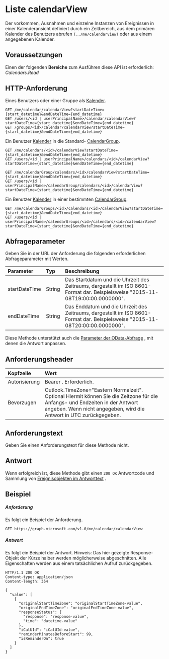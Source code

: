 # <a name="list-calendarview"></a>Liste calendarView

Der vorkommen, Ausnahmen und einzelne Instanzen von Ereignissen in einer Kalenderansicht definiert durch ein Zeitbereich, aus dem primären Kalender des Benutzers abrufen `(../me/calendarview)` oder aus einem angegebenen Kalender.

## <a name="prerequisites"></a>Voraussetzungen
Einen der folgenden **Bereiche** zum Ausführen diese API ist erforderlich: *Calendars.Read*

## <a name="http-request"></a>HTTP-Anforderung
<!-- { "blockType": "ignored" } -->
Eines Benutzers oder einer Gruppe als [Kalender](../resources/calendar.md).
```http
GET /me/calendar/calendarView?startDateTime={start_datetime}&endDateTime={end_datetime}
GET /users/<id | userPrincipalName>/calendar/calendarView?startDateTime={start_datetime}&endDateTime={end_datetime}
GET /groups/<id>/calendar/calendarView?startDateTime={start_datetime}&endDateTime={end_datetime}
```

Ein Benutzer [Kalender](../resources/calendar.md) in die Standard- [CalendarGroup](../resources/calendargroup.md).
```http
GET /me/calendars/<id>/calendarView?startDateTime={start_datetime}&endDateTime={end_datetime}
GET /users/<id | userPrincipalName>/calendars/<id>/calendarView?startDateTime={start_datetime}&endDateTime={end_datetime}

GET /me/calendarGroup/calendars/<id>/calendarView?startDateTime={start_datetime}&endDateTime={end_datetime}
GET /users/<id | userPrincipalName>/calendarGroup/calendars/<id>/calendarView?startDateTime={start_datetime}&endDateTime={end_datetime}
```

Ein Benutzer [Kalender](../resources/calendar.md) in einer bestimmten [CalendarGroup](../resources/calendargroup.md).
```http
GET /me/calendarGroups/<id>/calendars/<id>/calendarView?startDateTime={start_datetime}&endDateTime={end_datetime}
GET /users/<id | userPrincipalName>/calendarGroups/<id>/calendars/<id>/calendarView?startDateTime={start_datetime}&endDateTime={end_datetime}
```

## <a name="query-parameters"></a>Abfrageparameter

Geben Sie in der URL der Anforderung die folgenden erforderlichen Abfrageparameter mit Werten.

| Parameter    | Typ   |Beschreibung|
|:---------------|:--------|:----------|
|startDateTime|String|Das Startdatum und die Uhrzeit des Zeitraums, dargestellt im ISO 8601-Format dar. Beispielsweise "2015-11-08T19:00:00.0000000".|
|endDateTime|String|Das Enddatum und die Uhrzeit des Zeitraums, dargestellt im ISO 8601-Format dar. Beispielsweise "2015-11-08T20:00:00.0000000".|

Diese Methode unterstützt auch die [Parameter der OData-Abfrage](http://graph.microsoft.io/docs/overview/query_parameters) , mit denen die Antwort anpassen.
## <a name="request-headers"></a>Anforderungsheader
| Kopfzeile       | Wert |
|:---------------|:--------|
| Autorisierung  | Bearer <token>. Erforderlich.  |
| Bevorzugen  | Outlook.TimeZone="Eastern Normalzeit". Optional Hiermit können Sie die Zeitzone für die Anfangs- und Endzeiten in der Antwort angeben. Wenn nicht angegeben, wird die Antwort in UTC zurückgegeben. |

## <a name="request-body"></a>Anforderungstext
Geben Sie einen Anforderungstext für diese Methode nicht.
## <a name="response"></a>Antwort
Wenn erfolgreich ist, diese Methode gibt einen `200 OK` Antwortcode und Sammlung von [Ereignisobjekten im Antworttext](../resources/event.md) .
## <a name="example"></a>Beispiel
##### <a name="request"></a>Anforderung
Es folgt ein Beispiel der Anforderung.
<!-- {
  "blockType": "request",
  "name": "get_calendarview"
}-->
```http
GET https://graph.microsoft.com/v1.0/me/calendar/calendarView
```
##### <a name="response"></a>Antwort
Es folgt ein Beispiel der Antwort. Hinweis: Das hier gezeigte Response-Objekt der Kürze halber werden möglicherweise abgeschnitten. Alle Eigenschaften werden aus einem tatsächlichen Aufruf zurückgegeben.
<!-- {
  "blockType": "response",
  "truncated": true,
  "@odata.type": "microsoft.graph.event",
  "isCollection": true
} -->
```http
HTTP/1.1 200 OK
Content-type: application/json
Content-length: 354

{
  "value": [
    {
      "originalStartTimeZone": "originalStartTimeZone-value",
      "originalEndTimeZone": "originalEndTimeZone-value",
      "responseStatus": {
        "response": "response-value",
        "time": "datetime-value"
      },
      "iCalUId": "iCalUId-value",
      "reminderMinutesBeforeStart": 99,
      "isReminderOn": true
    }
  ]
}
```

<!-- uuid: 8fcb5dbc-d5aa-4681-8e31-b001d5168d79
2015-10-25 14:57:30 UTC -->
<!-- {
  "type": "#page.annotation",
  "description": "List calendarView",
  "keywords": "",
  "section": "documentation",
  "tocPath": ""
}-->
